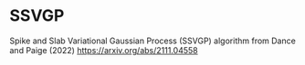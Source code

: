 # SSVGP
Spike and Slab Variational Gaussian Process (SSVGP) algorithm from Dance and Paige (2022) https://arxiv.org/abs/2111.04558

